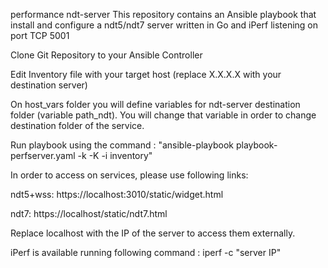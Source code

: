 performance ndt-server
This repository contains an Ansible playbook that install and configure a ndt5/ndt7 server written in Go and iPerf listening on port TCP 5001

Clone Git Repository to your Ansible Controller

Edit Inventory file with your target host (replace X.X.X.X with your destination server)

On host_vars folder you will define variables for ndt-server destination folder (variable path_ndt). You will change that variable in order to change destination folder of the service.

Run playbook using the command : "ansible-playbook playbook-perfserver.yaml -k -K -i inventory"

In order to access on services, please use following links:

ndt5+wss: https://localhost:3010/static/widget.html

ndt7: https://localhost/static/ndt7.html

Replace localhost with the IP of the server to access them externally.

iPerf is available running following command : iperf -c "server IP"